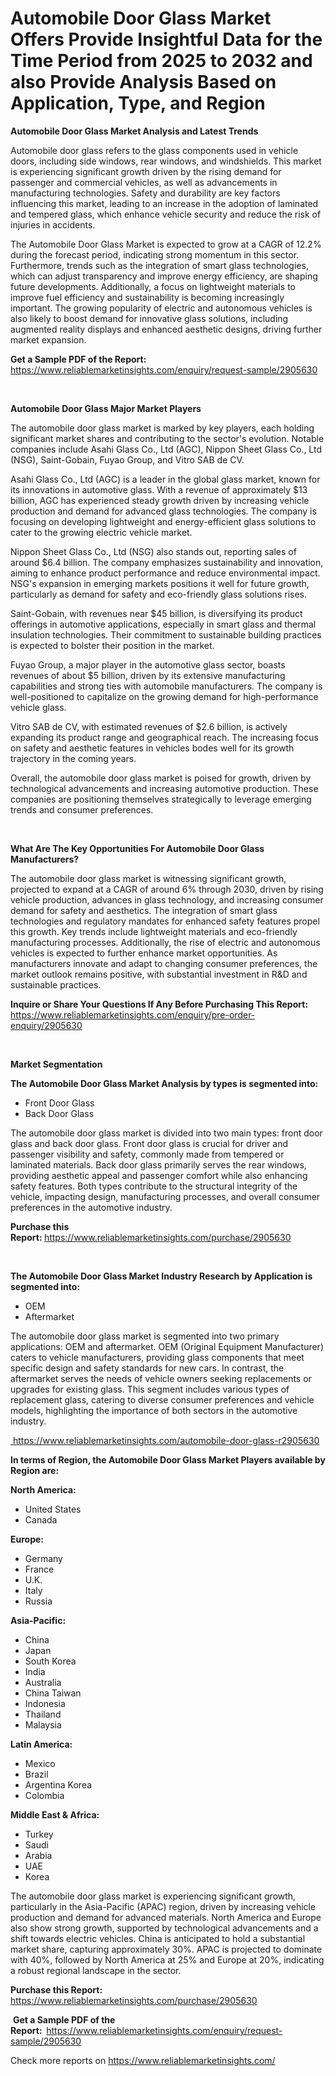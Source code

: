 <p><h1>Automobile Door Glass Market Offers Provide Insightful Data for the Time Period from 2025 to 2032 and also Provide Analysis Based on Application, Type, and Region</h1></p><p><strong>Automobile Door Glass Market Analysis and Latest Trends</strong></p>
<p><p>Automobile door glass refers to the glass components used in vehicle doors, including side windows, rear windows, and windshields. This market is experiencing significant growth driven by the rising demand for passenger and commercial vehicles, as well as advancements in manufacturing technologies. Safety and durability are key factors influencing this market, leading to an increase in the adoption of laminated and tempered glass, which enhance vehicle security and reduce the risk of injuries in accidents.</p><p>The Automobile Door Glass Market is expected to grow at a CAGR of 12.2% during the forecast period, indicating strong momentum in this sector. Furthermore, trends such as the integration of smart glass technologies, which can adjust transparency and improve energy efficiency, are shaping future developments. Additionally, a focus on lightweight materials to improve fuel efficiency and sustainability is becoming increasingly important. The growing popularity of electric and autonomous vehicles is also likely to boost demand for innovative glass solutions, including augmented reality displays and enhanced aesthetic designs, driving further market expansion.</p></p>
<p><strong>Get a Sample PDF of the Report:&nbsp;</strong> <a href="https://www.reliablemarketinsights.com/enquiry/request-sample/2905630?utm_campaign=2530&utm_medium=2&utm_source=Github&utm_content=ia&utm_term=12032025&utm_id=automobile-door-glass">https://www.reliablemarketinsights.com/enquiry/request-sample/2905630</a></p>
<p>&nbsp;</p>
<p><strong>Automobile Door Glass Major Market Players</strong></p>
<p><p>The automobile door glass market is marked by key players, each holding significant market shares and contributing to the sector's evolution. Notable companies include Asahi Glass Co., Ltd (AGC), Nippon Sheet Glass Co., Ltd (NSG), Saint-Gobain, Fuyao Group, and Vitro SAB de CV.</p><p>Asahi Glass Co., Ltd (AGC) is a leader in the global glass market, known for its innovations in automotive glass. With a revenue of approximately $13 billion, AGC has experienced steady growth driven by increasing vehicle production and demand for advanced glass technologies. The company is focusing on developing lightweight and energy-efficient glass solutions to cater to the growing electric vehicle market.</p><p>Nippon Sheet Glass Co., Ltd (NSG) also stands out, reporting sales of around $6.4 billion. The company emphasizes sustainability and innovation, aiming to enhance product performance and reduce environmental impact. NSG's expansion in emerging markets positions it well for future growth, particularly as demand for safety and eco-friendly glass solutions rises.</p><p>Saint-Gobain, with revenues near $45 billion, is diversifying its product offerings in automotive applications, especially in smart glass and thermal insulation technologies. Their commitment to sustainable building practices is expected to bolster their position in the market.</p><p>Fuyao Group, a major player in the automotive glass sector, boasts revenues of about $5 billion, driven by its extensive manufacturing capabilities and strong ties with automobile manufacturers. The company is well-positioned to capitalize on the growing demand for high-performance vehicle glass.</p><p>Vitro SAB de CV, with estimated revenues of $2.6 billion, is actively expanding its product range and geographical reach. The increasing focus on safety and aesthetic features in vehicles bodes well for its growth trajectory in the coming years.</p><p>Overall, the automobile door glass market is poised for growth, driven by technological advancements and increasing automotive production. These companies are positioning themselves strategically to leverage emerging trends and consumer preferences.</p></p>
<p>&nbsp;</p>
<p><strong>What Are The Key Opportunities For Automobile Door Glass Manufacturers?</strong></p>
<p><p>The automobile door glass market is witnessing significant growth, projected to expand at a CAGR of around 6% through 2030, driven by rising vehicle production, advances in glass technology, and increasing consumer demand for safety and aesthetics. The integration of smart glass technologies and regulatory mandates for enhanced safety features propel this growth. Key trends include lightweight materials and eco-friendly manufacturing processes. Additionally, the rise of electric and autonomous vehicles is expected to further enhance market opportunities. As manufacturers innovate and adapt to changing consumer preferences, the market outlook remains positive, with substantial investment in R&D and sustainable practices.</p></p>
<p><strong>Inquire or Share Your Questions If Any Before Purchasing This Report:</strong> <a href="https://www.reliablemarketinsights.com/enquiry/pre-order-enquiry/2905630?utm_campaign=2530&utm_medium=2&utm_source=Github&utm_content=ia&utm_term=12032025&utm_id=automobile-door-glass">https://www.reliablemarketinsights.com/enquiry/pre-order-enquiry/2905630</a></p>
<p>&nbsp;</p>
<p><strong>Market Segmentation</strong></p>
<p><strong>The Automobile Door Glass Market Analysis by types is segmented into:</strong></p>
<p><ul><li>Front Door Glass</li><li>Back Door Glass</li></ul></p>
<p><p>The automobile door glass market is divided into two main types: front door glass and back door glass. Front door glass is crucial for driver and passenger visibility and safety, commonly made from tempered or laminated materials. Back door glass primarily serves the rear windows, providing aesthetic appeal and passenger comfort while also enhancing safety features. Both types contribute to the structural integrity of the vehicle, impacting design, manufacturing processes, and overall consumer preferences in the automotive industry.</p></p>
<p><strong>Purchase this Report:&nbsp;</strong><a href="https://www.reliablemarketinsights.com/purchase/2905630?utm_campaign=2530&utm_medium=2&utm_source=Github&utm_content=ia&utm_term=12032025&utm_id=automobile-door-glass">https://www.reliablemarketinsights.com/purchase/2905630</a></p>
<p>&nbsp;</p>
<p><strong>The Automobile Door Glass Market Industry Research by Application is segmented into:</strong></p>
<p><ul><li>OEM</li><li>Aftermarket</li></ul></p>
<p><p>The automobile door glass market is segmented into two primary applications: OEM and aftermarket. OEM (Original Equipment Manufacturer) caters to vehicle manufacturers, providing glass components that meet specific design and safety standards for new cars. In contrast, the aftermarket serves the needs of vehicle owners seeking replacements or upgrades for existing glass. This segment includes various types of replacement glass, catering to diverse consumer preferences and vehicle models, highlighting the importance of both sectors in the automotive industry.</p></p>
<p><a href="https://www.reliablemarketinsights.com/automobile-door-glass-r2905630?utm_campaign=2530&utm_medium=2&utm_source=Github&utm_content=ia&utm_term=12032025&utm_id=automobile-door-glass">&nbsp;https://www.reliablemarketinsights.com/automobile-door-glass-r2905630</a></p>
<p><strong>In terms of Region, the Automobile Door Glass Market Players available by Region are:</strong></p>
<p>
    <p> <strong> North America: </strong>
        <ul>
            <li>United States</li>
            <li>Canada</li>
        </ul>
        </p> 
    <p> <strong> Europe: </strong>
        <ul>
            <li>Germany</li>
            <li>France</li>
            <li>U.K.</li>
            <li>Italy</li>
            <li>Russia</li>
        </ul>
        </p> 
    <p> <strong> Asia-Pacific: </strong>
        <ul>
            <li>China</li>
            <li>Japan</li>
            <li>South Korea</li>
            <li>India</li>
            <li>Australia</li>
            <li>China Taiwan</li>
            <li>Indonesia</li>
            <li>Thailand</li>
            <li>Malaysia</li>
        </ul>
        </p> 
    <p> <strong> Latin America: </strong>
        <ul>
            <li>Mexico</li>
            <li>Brazil</li>
            <li>Argentina Korea</li>
            <li>Colombia</li>
        </ul>
        </p> 
    <p> <strong> Middle East & Africa: </strong>
        <ul>
            <li>Turkey</li>
            <li>Saudi</li>
            <li>Arabia</li>
            <li>UAE</li>
            <li>Korea</li>
        </ul>
    </p>
    </p>
<p><p>The automobile door glass market is experiencing significant growth, particularly in the Asia-Pacific (APAC) region, driven by increasing vehicle production and demand for advanced materials. North America and Europe also show strong growth, supported by technological advancements and a shift towards electric vehicles. China is anticipated to hold a substantial market share, capturing approximately 30%. APAC is projected to dominate with 40%, followed by North America at 25% and Europe at 20%, indicating a robust regional landscape in the sector.</p></p>
<p><strong>Purchase this Report: </strong><a href="https://www.reliablemarketinsights.com/purchase/2905630?utm_campaign=2530&utm_medium=2&utm_source=Github&utm_content=ia&utm_term=12032025&utm_id=automobile-door-glass">https://www.reliablemarketinsights.com/purchase/2905630</a></p>
<p>&nbsp;<strong>Get a Sample PDF of the Report:&nbsp;&nbsp;</strong><a href="https://www.reliablemarketinsights.com/enquiry/request-sample/2905630?utm_campaign=2530&utm_medium=2&utm_source=Github&utm_content=ia&utm_term=12032025&utm_id=automobile-door-glass">https://www.reliablemarketinsights.com/enquiry/request-sample/2905630</a></p>
<p><strong></strong></p>
<p>Check more reports on <a href="https://www.reliablemarketinsights.com/?utm_campaign=2530&utm_medium=2&utm_source=Github&utm_content=ia&utm_term=12032025&utm_id=automobile-door-glass">https://www.reliablemarketinsights.com/</a></p>